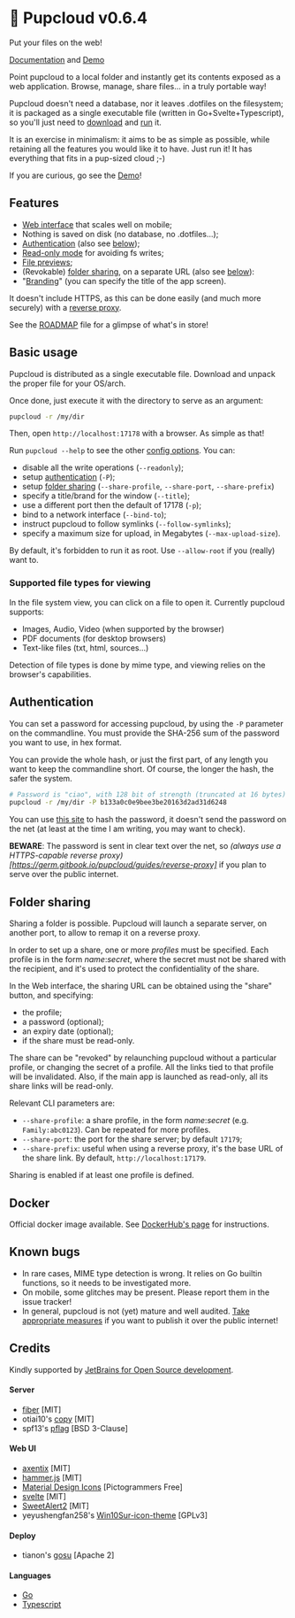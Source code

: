 # 🐶 Pupcloud v0.6.4

Put your files on the web!

[Documentation](https://germ.gitbook.io/pupcloud/) and [Demo](https://pupcloud.vercel.app/)

Point pupcloud to a local folder and instantly get its contents exposed as a web application. Browse, manage, share
files... in a truly portable way!

Pupcloud doesn't need a database, nor it leaves .dotfiles on the filesystem; it is packaged as a single executable
file (written in Go+Svelte+Typescript), so you'll just need
to [download](https://germ.gitbook.io/pupcloud/guides/installation-and-building)
and [run](https://germ.gitbook.io/pupcloud/guides/running-pupcloud) it.

It is an exercise in minimalism: it aims to be as simple as possible, while retaining all the features you would like it
to have. Just run it! It has everything that fits in a pup-sized cloud ;-)

If you are curious, go see the [Demo](https://pupcloud.vercel.app/)!

## Features

- [Web interface](https://germ.gitbook.io/pupcloud/guides/basic-usage) that scales well on mobile;
- Nothing is saved on disk (no database, no .dotfiles...);
- [Authentication](https://germ.gitbook.io/pupcloud/guides/authentication) (also see [below](#auth));
- [Read-only mode](https://germ.gitbook.io/pupcloud/guides/running-pupcloud) for avoiding fs writes;
- [File previews](https://germ.gitbook.io/pupcloud/guides/basic-usage#preview-screen);
- (Revokable) [folder sharing](https://germ.gitbook.io/pupcloud/guides/sharing-a-folder), on a separate URL (also
  see [below](#sharing)):
- "[Branding](https://germ.gitbook.io/pupcloud/guides/running-pupcloud)" (you can specify the title of the app screen).

It doesn't include HTTPS, as this can be done easily (and much more securely) with
a [reverse proxy](https://germ.gitbook.io/pupcloud/guides/reverse-proxy).

See the [ROADMAP](ROADMAP.md) file for a glimpse of what's in store!

## Basic usage

Pupcloud is distributed as a single executable file. Download and unpack the proper file for your OS/arch.

Once done, just execute it with the directory to serve as an argument:

```bash
pupcloud -r /my/dir
```

Then, open `http://localhost:17178` with a browser. As simple as that!

Run `pupcloud --help` to see the other [config options](https://germ.gitbook.io/pupcloud/guides/running-pupcloud). You
can:

- disable all the write operations (`--readonly`);
- setup [authentication](#auth) (`-P`);
- setup [folder sharing](#sharing) (`--share-profile`, `--share-port`, `--share-prefix`)
- specify a title/brand for the window (`--title`);
- use a different port then the default of 17178 (`-p`);
- bind to a network interface (`--bind-to`);
- instruct pupcloud to follow symlinks (`--follow-symlinks`);
- specify a maximum size for upload, in Megabytes (`--max-upload-size`).

By default, it's forbidden to run it as root. Use `--allow-root` if you (really) want to.

### Supported file types for viewing

In the file system view, you can click on a file to open it. Currently pupcloud supports:

- Images, Audio, Video (when supported by the browser)
- PDF documents (for desktop browsers)
- Text-like files (txt, html, sources...)

Detection of file types is done by mime type, and viewing relies on the browser's capabilities.

## <a name="auth"></a>Authentication

You can set a password for accessing pupcloud, by using the `-P` parameter on the commandline. You must provide the
SHA-256 sum of the password you want to use, in hex format.

You can provide the whole hash, or just the first part, of any length you want to keep the commandline short. Of course,
the longer the hash, the safer the system.

```bash
# Password is "ciao", with 128 bit of strength (truncated at 16 bytes)
pupcloud -r /my/dir -P b133a0c0e9bee3be20163d2ad31d6248
```

You can use [this site](https://emn178.github.io/online-tools/sha256.html) to hash the password, it doesn't send the
password on the net (at least at the time I am writing, you may want to check).

**BEWARE**: The password is sent in clear text over the net, so *(always use a HTTPS-capable reverse
proxy)[https://germ.gitbook.io/pupcloud/guides/reverse-proxy]* if you plan to serve over the public internet.

## <a name="sharing"></a>Folder sharing

Sharing a folder is possible. Pupcloud will launch a separate server, on another port, to allow to remap it on a reverse
proxy.

In order to set up a share, one or more *profiles* must be specified. Each profile is in the form *name*:*secret*, where
the secret must not be shared with the recipient, and it's used to protect the confidentiality of the share.

In the Web interface, the sharing URL can be obtained using the "share" button, and specifying:

- the profile;
- a password (optional);
- an expiry date (optional);
- if the share must be read-only.

The share can be "revoked" by relaunching pupcloud without a particular profile, or changing the secret of a profile.
All the links tied to that profile will be invalidated. Also, if the main app is launched as read-only, all its share
links will be read-only.

Relevant CLI parameters are:

- `--share-profile`: a share profile, in the form *name*:*secret* (e.g. `Family:abc0123`). Can be repeated for more
  profiles.
- `--share-port`: the port for the share server; by default `17179`;
- `--share-prefix`: useful when using a reverse proxy, it's the base URL of the share link. By
  default, `http://localhost:17179`.

Sharing is enabled if at least one profile is defined.

## Docker

Official docker image available. See [DockerHub's page](https://hub.docker.com/r/germanorizzo/pupcloud) for
instructions.

## Known bugs

- In rare cases, MIME type detection is wrong. It relies on Go builtin functions, so it needs to be investigated more.
- On mobile, some glitches may be present. Please report them in the issue tracker!
- In general, pupcloud is not (yet) mature and well
  audited. [Take appropriate measures](https://app.gitbook.com/s/BIkxAX0ktzzPPM6PIcMj/security) if you want to publish
  it over the public internet!

## Credits

Kindly supported by [JetBrains for Open Source development](https://jb.gg/OpenSourceSupport).

#### Server

- [fiber](https://gofiber.io/) [MIT]
- otiai10's [copy](https://github.com/otiai10/copy) [MIT]
- spf13's [pflag](https://github.com/spf13/pflag) [BSD 3-Clause]

#### Web UI

- [axentix](https://useaxentix.com/) [MIT]
- [hammer.js](https://github.com/hammerjs/hammer.js) [MIT]
- [Material Design Icons](https://materialdesignicons.com/) [Pictogrammers Free]
- [svelte](https://svelte.dev/) [MIT]
- [SweetAlert2](https://github.com/sweetalert2/sweetalert2) [MIT]
- yeyushengfan258's
  [Win10Sur-icon-theme](https://github.com/yeyushengfan258/Win10Sur-icon-theme) [GPLv3]

#### Deploy

- tianon's [gosu](https://github.com/tianon/gosu/) [Apache 2]

#### Languages

- [Go](https://go.dev)
- [Typescript](https://www.typescriptlang.org)
